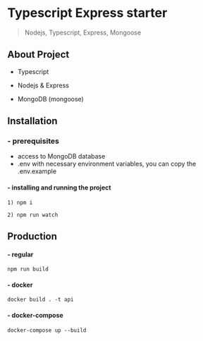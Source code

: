 # Typescript Express starter

> Nodejs, Typescript, Express, Mongoose

## About Project

-   Typescript

-   Nodejs & Express

-   MongoDB (mongoose)

## Installation

### - prerequisites

-   access to MongoDB database
-   .env with necessary environment variables, you can copy the .env.example

#### - installing and running the project

```
1) npm i

2) npm run watch

```

## Production

#### - regular
```
npm run build

```
#### - docker
```
docker build . -t api

```

#### - docker-compose
```
docker-compose up --build

```